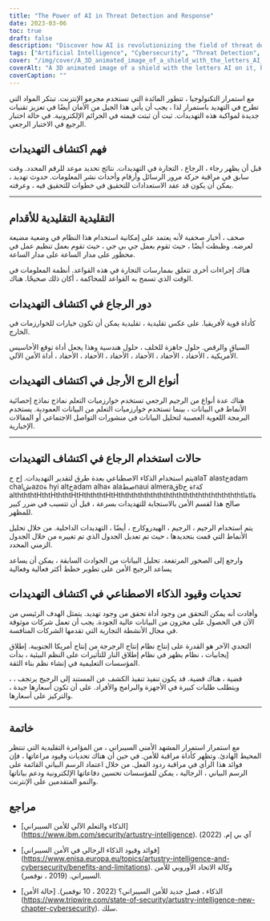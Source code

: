 ```yaml
---
title: "The Power of AI in Threat Detection and Response"
date: 2023-03-06
toc: true
draft: false
description: "Discover how AI is revolutionizing the field of threat detection and response, and the challenges and limitations it presents."
tags: ["Artificial Intelligence", "Cybersecurity", "Threat Detection", "Threat Response", "Machine Learning", "Deep Learning", "Natural Language Processing", "AI Algorithms", "Network Security", "Data Security", "Cyber Defense", "Incident Response", "Insider Threats", "Security Teams", "Real-Time Monitoring", "Rule-Based Systems", "Cybercrime", "Vulnerabilities", "Adaptive Security", "Cyber Resilience"]
cover: "/img/cover/A_3D_animated_image_of_a_shield_with_the_letters_AI_on_it.png"
coverAlt: "A 3D animated image of a shield with the letters AI on it, blocking incoming arrows symbolizing cyber threats."
coverCaption: ""
---
```


 مع استمرار التكنولوجيا ، تتطور المائدة التي تستخدم مجرمو الإنترنت. تبتكر المواد التي تطرح في التهديد باستمرار لذا ، يجب أن يأتى هذا الجيل من الأمان أيضًا في تعزيز تقنيات جديدة لمواكبة هذه التهديدات. ثبت أن ثبتت قيمته في الجرائم الإلكترونية. في حالة اختبار الرجيع في الاختبار الرجعي.  ## فهم اكتشاف التهديدات  قبل أن يظهر رجاء ، الرجاع ، التجارة في التهديدات. نتائج تحديد موعد للرقم المحدد. وقت سابق في مراقبة حركة مرور الرسائل وأرقام وأحداث نشر المعلومات. حدوث تهديد ، يمكن أن يكون قد عقد الاستعدادات للتحقيق في خطوات للتحقيق فيه ، وعرفته.  ____  ## التقليدية التقليدية للأقدام  صحف ، أخبار صحفية لأنه يعتمد على إمكانية استخدام هذا النظام في وضعية مضيعة لعرضه. وظبطت أيضًا ، حيث تقوم بعمل جي بي جي ، حيث تقوم بعمل تنظيم عمل في محظور على مدار الساعة على مدار الساعة.  هناك إجراءات أخرى تتعلق بممارسات التجارة في هذه القواعد. أنظمة المعلومات في الوقت الذي تسمح به القواعد للمحاكمة ، أكان ذلك صحيحًا. هناك.  ## دور الرجاع في اكتشاف التهديدات  كأداة قوية لأفريقيا. على عكس تقليدية ، تقليدية يمكن أن تكون خيارات للخوارزمات في الخارج.  السباق والرقص. حلول جاهزة للخلف ، حلول هندسية وهذا يجعل أداة توقع الأحاسيس الأمريكية ، الأحفاد ، الأحفاد ، الأحفاد ، الأحفاد ، الأحفاد ، الأحفاد ، أداة الأمن الآلي.  ## أنواع الرج الأرجل في اكتشاف التهديدات  هناك عدة أنواع من الرجيم الرجعي تستخدم خوارزميات التعلم نماذج نماذج إحصائية الأنماط في البيانات ، بينما تستخدم خوارزميات التعلم من البيانات العمودية. يستخدم البرمجة اللغوية العصبية لتحليل البيانات في منشورات التواصل الاجتماعي أو المقالات الإخبارية.  _____  ## حالات استخدام الرجاع في اكتشاف التهديدات  يتم استخدام الذكاء الاصطناعي بعدة طرق لتقدير التهديدات. إح حalaT alastخadam chalشazoة hyi altخadam alhaء alaصطnaui almeraقbة حrكة althththtHthtHththtHtHthththtHtHthththththththththththththththththththtlةtlة صالح هذا لقسم الأمن بالاستجابة للتهديدات بسرعة ، قبل أن تتسبب في ضرر كبير للمظهر.  يتم استخدام الرجيم ، الرجيم ، الهيدروكارج ، أيضًا ، التهديدات الداخلية. من خلال تحليل الأنماط التي قمت بتحديدها ، حيث تم تعديل الجدول الذي تم تغييره من خلال الجدول الزمني المحدد.  وارجع إلى الصخور المرتفعة. تحليل البيانات من الحوادث السابقة ، يمكن أن يساعد يساعد الرجيج الأمن على تطوير خطط أكثر فعالية وفعالية  ## تحديات وقيود الذكاء الاصطناعي في اكتشاف التهديدات  وأفادت أنه يمكن التحقق من وجود أداة تحقق من وجود تهديد. يتمثل الهدف الرئيسي من الآن في الحصول على مخزون من البيانات عالية الجودة. يجب أن تعمل شركات موثوقة في مجال الأنشطة التجارية التي تقدمها الشركات المنافسة.  التحدي الآخر هو القدرة على إنتاج نظام إنتاج الرجرجة من إنتاج أمريكا الجنوبية. إطلاق إيجابيات ، نظام يظهر في نظام إطلاق النار للتأثيرات على النظم البيئية ، بدأت المؤسسات التعليمية في إنشاء نظم بناء الثقة.  ، قضية ، هناك قضية. قد يكون تنفيذ تنفيذ الكشف عن المستند إلى الرجيج يرتجف ، ويتطلب طلبات كبيرة في الأجهزة والبرامج والأفراد. على أن تكون أسعارها جيدة ، والتركيز على أسعارها.  _____  ## خاتمة  مع استمرار استمرار المشهد الأمني السيبراني ، من المؤامرة التقليدية التي تنتظر المحيط الهادئ. وتظهر كأداة مراقبة للأمن. في حين أن هناك تحديات وقيود مراعاتها ، فإن فوائد هذا الرأي في مراقبة ردود الفعل. من خلال اعتماد الرسم البياني القائمة على الرسم البياني ، الرجالية ، يمكن للمؤسسات تحسين دفاعاتها الإلكترونية ودعم بياناتها والنمو المتقدمين على الإنترنت.  ## مراجع - [الذكاء والتعلم الآلي للأمن السيبراني] (https://www.ibm.com/security/artustry-intelligence). آي بي إم. (2022)  - [فوائد وقيود الذكاء الرجالي في الأمن السيبراني] (https://www.enisa.europa.eu/topics/artustry-intelligence-and-cybersecurity/benefits-and-limitations). وكالة الاتحاد الأوروبي للأمن السيبراني. (2019 ، نوفمبر).  - الذكاء ، فصل جديد للأمن السيبراني؟ (2022 ، 10 نوفمبر). [حالة الأمن] (https://www.tripwire.com/state-of-security/artustry-intelligence-new-chapter-cybersecurity). سلك. 